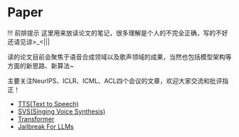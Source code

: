 # Paper

!!! 前排提示
    这里用来放读论文的笔记，很多理解是个人的不完全正确，写的不好还请见谅>_<|||

读的论文目前会聚焦于语音合成领域以及歌声领域的成果，当然也包括模型架构等方面的新思路、新算法~

主要关注NeurIPS、ICLR、ICML、ACL四个会议的文章，欢迎大家交流和批评指正！

- [TTS(Text to Speech)](index_tts.md)
- [SVS(Singing Voice Synthesis)](index_svs.md)
- [Transformer](index_tf.md)
- [Jailbreak For LLMs](index_jail.md)
